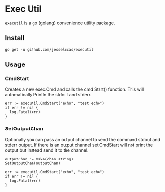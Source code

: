 Exec Util
===========
`executil` is a go (golang) convenience utility package.

## Install
`go get -u github.com/jesselucas/executil`

## Usage
### CmdStart
Creates a new exec.Cmd and calls the cmd Start() function. This will automatically Println the stdout and stderr.
```
err := executil.CmdStart("echo", "test echo")
if err != nil {
  log.Fatal(err)
}
```

### SetOutputChan
Optionally you can pass an output channel to send the command stdout and stderr output. If there is an output channel set CmdStart will not print the output but instead send it to the channel.
```
outputChan := make(chan string)
SetOutputChan(outputChan)

err := executil.CmdStart("echo", "test echo")
if err != nil {
  log.Fatal(err)
}
```
